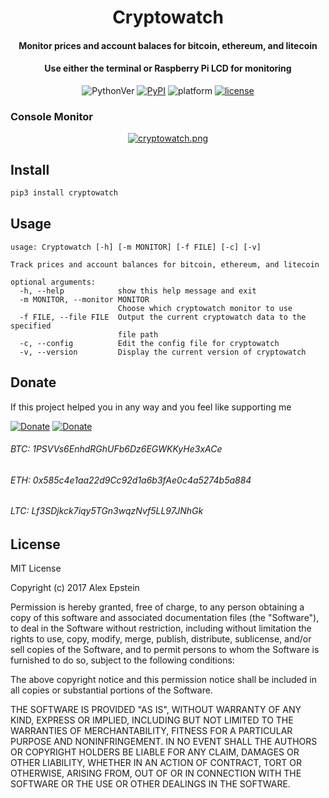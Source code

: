 <div align="center">

# Cryptowatch

#### Monitor prices and account balaces for bitcoin, ethereum, and litecoin
#### Use either the terminal or Raspberry Pi LCD for monitoring

![PythonVer](https://img.shields.io/pypi/pyversions/cryptowatch.svg)
[![PyPI](https://img.shields.io/pypi/v/cryptowatch.svg)](https://pypi.python.org/pypi/cryptowatch) ![platform](https://img.shields.io/badge/platform-OSX%2C%20Linux%20%26%20Windows-blue.svg) [![license](https://img.shields.io/github/license/mashape/apistatus.svg?style=plastic)]()

</div>

### Console Monitor

<div align="center">

[![cryptowatch.png](https://s26.postimg.org/53u777pu1/cryptowatch.png)](https://postimg.org/image/y68ha1c3p/) 	

</div>

## Install
```bash
pip3 install cryptowatch
```

## Usage
```
usage: Cryptowatch [-h] [-m MONITOR] [-f FILE] [-c] [-v]

Track prices and account balances for bitcoin, ethereum, and litecoin

optional arguments:
  -h, --help            show this help message and exit
  -m MONITOR, --monitor MONITOR
                        Choose which cryptowatch monitor to use
  -f FILE, --file FILE  Output the current cryptowatch data to the specified
                        file path
  -c, --config          Edit the config file for cryptowatch
  -v, --version         Display the current version of cryptowatch
```

## Donate
If this project helped you in any way and you feel like supporting me

[![Donate](https://img.shields.io/badge/Donate-Venmo-blue.svg)](https://venmo.com/AlexanderEpstein)
[![Donate](https://img.shields.io/badge/Donate-SquareCash-green.svg)](https://cash.me/$AlexEpstein)

###### BTC: 1PSVVs6EnhdRGhUFb6Dz6EGWKKyHe3xACe
###### ETH: 0x585c4e1aa22d9Cc92d1a6b3fAe0c4a5274b5a884
###### LTC: Lf3SDjkck7iqy5TGn3wqzNvf5LL97JNhGk

## License

MIT License

Copyright (c) 2017 Alex Epstein

Permission is hereby granted, free of charge, to any person obtaining a copy of this software and associated documentation files (the "Software"), to deal in the Software without restriction, including without limitation the rights to use, copy, modify, merge, publish, distribute, sublicense, and/or sell copies of the Software, and to permit persons to whom the Software is furnished to do so, subject to the following conditions:

The above copyright notice and this permission notice shall be included in all copies or substantial portions of the Software.

THE SOFTWARE IS PROVIDED "AS IS", WITHOUT WARRANTY OF ANY KIND, EXPRESS OR IMPLIED, INCLUDING BUT NOT LIMITED TO THE WARRANTIES OF MERCHANTABILITY, FITNESS FOR A PARTICULAR PURPOSE AND NONINFRINGEMENT. IN NO EVENT SHALL THE AUTHORS OR COPYRIGHT HOLDERS BE LIABLE FOR ANY CLAIM, DAMAGES OR OTHER LIABILITY, WHETHER IN AN ACTION OF CONTRACT, TORT OR OTHERWISE, ARISING FROM, OUT OF OR IN CONNECTION WITH THE SOFTWARE OR THE USE OR OTHER DEALINGS IN THE SOFTWARE.
